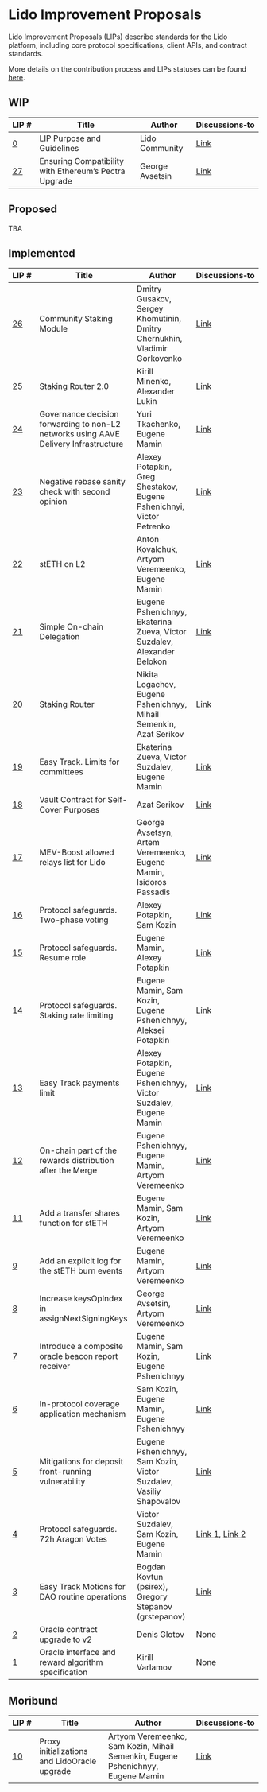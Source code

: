 # Lido Improvement Proposals

Lido Improvement Proposals (LIPs) describe standards for the Lido platform, including core protocol specifications, client APIs, and contract standards.

More details on the contribution process and LIPs statuses can be found [here](https://github.com/lidofinance/lido-improvement-proposals).

## WIP

| LIP&nbsp;# | Title | Author          | Discussions&#8209;to |
|------------|-------|-----------------|----------------|
| [0](https://github.com/lidofinance/lido-improvement-proposals/blob/develop/LIPS/lip-0.md)  | LIP Purpose and Guidelines                                | Lido Community | [Link](https://research.lido.fi/t/lido-improvement-proposal-process/16) |
| [27](https://github.com/lidofinance/lido-improvement-proposals/blob/develop/LIPS/lip-27.md) | Ensuring Compatibility with Ethereum’s Pectra Upgrade | George Avsetsin | [Link](https://research.lido.fi/t/ensuring-compatibility-with-ethereum-s-pectra-upgrade/9444) |

## Proposed

TBA

## Implemented

| LIP&nbsp;# | Title | Author | Discussions&#8209;to |
|------------|-------|--------|----------------------|
| [26](https://github.com/lidofinance/lido-improvement-proposals/blob/develop/LIPS/lip-26.md) | Community Staking Module                                 | Dmitry Gusakov, Sergey Khomutinin, Dmitry Chernukhin, Vladimir Gorkovenko  | [Link](https://research.lido.fi/t/community-staking-module/5917)   |
| [25](https://github.com/lidofinance/lido-improvement-proposals/blob/develop/LIPS/lip-25.md) | Staking Router 2.0                                       | Kirill Minenko, Alexander Lukin                                            | [Link](https://research.lido.fi/t/lip-25-staking-router-v2-0/7773) |
| [24](https://github.com/lidofinance/lido-improvement-proposals/blob/develop/LIPS/lip-24.md) | Governance decision forwarding to non-L2 networks using AAVE Delivery Infrastructure | Yuri Tkachenko, Eugene Mamin   | [Link](https://research.lido.fi/t/network-expansion-workgroup-initiative-governance-decision-forwarding-to-non-l2-networks-lip-24/7446) |
| [23](https://github.com/lidofinance/lido-improvement-proposals/blob/develop/LIPS/lip-23.md) | Negative rebase sanity check with second opinion         | Alexey Potapkin, Greg Shestakov, Eugene Pshenichnyi, Victor Petrenko       | [Link](https://research.lido.fi/t/lip-23-negative-rebase-sanity-check-with-second-opinion/7543) |
| [22](https://github.com/lidofinance/lido-improvement-proposals/blob/develop/LIPS/lip-22.md) | stETH on L2                                               | Anton Kovalchuk, Artyom Veremeenko, Eugene Mamin                                 | [Link](https://research.lido.fi/t/lip-22-steth-on-l2/6855) |
| [21](https://github.com/lidofinance/lido-improvement-proposals/blob/develop/LIPS/lip-21.md) | Simple On-chain Delegation                                | Eugene Pshenichnyy, Ekaterina Zueva, Victor Suzdalev, Alexander Belokon          | [Link](https://research.lido.fi/t/lip-21-simple-on-chain-delegation/6840) |
| [20](https://github.com/lidofinance/lido-improvement-proposals/blob/develop/LIPS/lip-20.md) | Staking Router                                            | Nikita Logachev, Eugene Pshenichnyy, Mihail Semenkin, Azat Serikov               | [Link](https://research.lido.fi/t/lip-20-staking-router/) |
| [19](https://github.com/lidofinance/lido-improvement-proposals/blob/develop/LIPS/lip-19.md) | Easy Track. Limits for committees                         | Ekaterina Zueva, Victor Suzdalev, Eugene Mamin                                   | [Link](https://research.lido.fi/t/lip-19-easy-track-limits-for-committees/3237) |
| [18](https://github.com/lidofinance/lido-improvement-proposals/blob/develop/LIPS/lip-18.md) | Vault Contract for Self-Cover Purposes                    | Azat Serikov                                                                     | [Link](https://research.lido.fi/t/lip-18-vault-contract-for-potential-self-cover-purposes/2992) |
| [17](https://github.com/lidofinance/lido-improvement-proposals/blob/develop/LIPS/lip-17.md) | MEV-Boost allowed relays list for Lido                    | George Avsetsyn, Artem Veremeenko, Eugene Mamin, Isidoros Passadis               | [Link](https://research.lido.fi/t/lip-17-mev-boost-relays-allowed-list-for-lido/2885) |
| [16](https://github.com/lidofinance/lido-improvement-proposals/blob/develop/LIPS/lip-16.md) | Protocol safeguards. Two-phase voting                     | Alexey Potapkin, Sam Kozin                                                       | [Link](https://research.lido.fi/t/proposal-last-minute-vote-mitigation/2162/14) | 2
| [15](https://github.com/lidofinance/lido-improvement-proposals/blob/develop/LIPS/lip-15.md) | Protocol safeguards. Resume role                          | Eugene Mamin, Alexey Potapkin                                                    | [Link](https://research.lido.fi/t/announcement-merge-ready-protocol-service-pack/2184) |
| [14](https://github.com/lidofinance/lido-improvement-proposals/blob/develop/LIPS/lip-14.md) | Protocol safeguards. Staking rate limiting                | Eugene Mamin, Sam Kozin, Eugene Pshenichnyy, Aleksei Potapkin                    | [Link](https://research.lido.fi/t/announcement-merge-ready-protocol-service-pack/2184) |
| [13](https://github.com/lidofinance/lido-improvement-proposals/blob/develop/LIPS/lip-13.md) | Easy Track payments limit                                 | Alexey Potapkin, Eugene Pshenichnyy, Victor Suzdalev, Eugene Mamin               | [Link](https://research.lido.fi/t/lip-13-easy-track-payments-limit/1670) |
| [12](https://github.com/lidofinance/lido-improvement-proposals/blob/develop/LIPS/lip-12.md) | On-chain part of the rewards distribution after the Merge | Eugene Pshenichnyy, Eugene Mamin, Artyom Veremeenko                              | [Link](https://research.lido.fi/t/lip-12-on-chain-part-of-the-rewards-distribution-after-the-merge/1625) |
| [11](https://github.com/lidofinance/lido-improvement-proposals/blob/develop/LIPS/lip-11.md) | Add a transfer shares function for stETH                  | Eugene Mamin, Sam Kozin, Artyom Veremeenko                                       | [Link](https://research.lido.fi/t/lip-11-add-a-transfer-shares-function-for-steth/1622) |
| [9](https://github.com/lidofinance/lido-improvement-proposals/blob/develop/LIPS/lip-9.md)  | Add an explicit log for the stETH burn events             | Eugene Mamin, Artyom Veremeenko                                                  | [Link](https://research.lido.fi/t/lip-9-add-an-explicit-log-for-the-steth-burn-events/1609) |
| [8](https://github.com/lidofinance/lido-improvement-proposals/blob/develop/LIPS/lip-8.md)  | Increase keysOpIndex in assignNextSigningKeys             | George Avsetsin, Artyom Veremeenko                                               | [Link](https://research.lido.fi/t/lip-8-increase-keysopindex-in-assignnextsigningkeys/1608) |
| [7](https://github.com/lidofinance/lido-improvement-proposals/blob/develop/LIPS/lip-7.md)  | Introduce a composite oracle beacon report receiver       | Eugene Mamin, Sam Kozin, Eugene Pshenichnyy                                      | [Link](https://research.lido.fi/t/lip-6-in-protocol-coverage-proposal/1468/10) |
| [6](https://github.com/lidofinance/lido-improvement-proposals/blob/develop/LIPS/lip-6.md)  | In-protocol coverage application mechanism                | Sam Kozin, Eugene Mamin, Eugene Pshenichnyy                                      | [Link](https://research.lido.fi/t/lip-6-in-protocol-coverage-proposal/1468) |
| [5](https://github.com/lidofinance/lido-improvement-proposals/blob/develop/LIPS/lip-5.md)  | Mitigations for deposit front-running vulnerability       | Eugene Pshenichnyy, Sam Kozin, Victor Suzdalev, Vasiliy Shapovalov               | [Link](https://research.lido.fi/t/mitigations-for-deposit-front-running-vulnerability/1239) |
| [4](https://github.com/lidofinance/lido-improvement-proposals/blob/develop/LIPS/lip-4.md)  | Protocol safeguards. 72h Aragon Votes                     | Victor Suzdalev, Sam Kozin, Eugene Mamin                                         | [Link 1](https://research.lido.fi/t/increase-the-dao-voting-duration/1048), [Link 2](https://research.lido.fi/t/increase-aragon-voting-duration-to-72-hours-operation-plan/1915) |
| [3](https://github.com/lidofinance/lido-improvement-proposals/blob/develop/LIPS/lip-3.md)  | Easy Track Motions for DAO routine operations             | Bogdan Kovtun (psirex), Gregory Stepanov (grstepanov)                            | [Link](https://research.lido.fi/t/lip-3-easy-track-motions-v2/794) |
| [2](https://github.com/lidofinance/lido-improvement-proposals/blob/develop/LIPS/lip-2.md)  | Oracle contract upgrade to v2                             | Denis Glotov                                                                     | None  |
| [1](https://github.com/lidofinance/lido-improvement-proposals/blob/develop/LIPS/lip-1.md)  | Oracle interface and reward algorithm specification       | Kirill Varlamov                                                                  | None  |

## Moribund

| LIP&nbsp;# | Title | Author | Discussions&#8209;to |
|------------|-------|--------|----------------|
| [10](https://github.com/lidofinance/lido-improvement-proposals/blob/develop/LIPS/lip-10.md) | Proxy initializations and LidoOracle upgrade              | Artyom Veremeenko, Sam Kozin, Mihail Semenkin, Eugene Pshenichnyy, Eugene Mamin | [Link](https://research.lido.fi/t/lip-10-proxy-initializations-and-lidooracle-upgrade/1616) |

